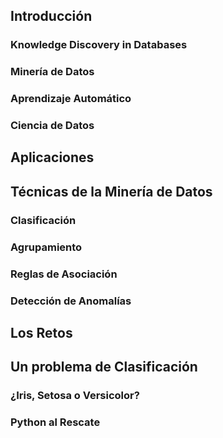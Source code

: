 ## Introducción

### Knowledge Discovery in Databases

### Minería de Datos 

### Aprendizaje Automático

### Ciencia de Datos

## Aplicaciones 

## Técnicas de la Minería de Datos
### Clasificación
### Agrupamiento
### Reglas de Asociación
### Detección de Anomalías 

## Los Retos


## Un problema de Clasificación

### ¿Iris, Setosa o Versicolor?

### Python al Rescate

